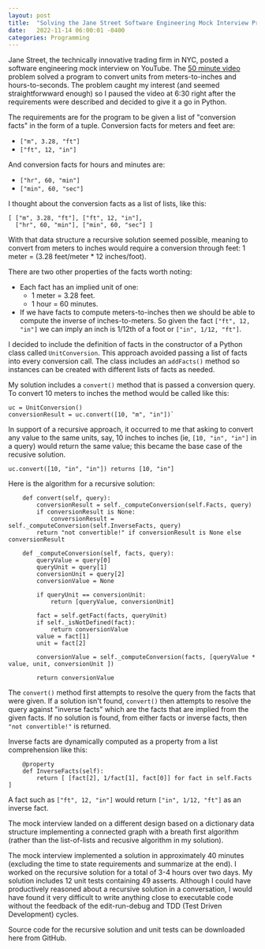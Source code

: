 ```yaml
---
layout: post
title:  "Solving the Jane Street Software Engineering Mock Interview Problem"
date:   2022-11-14 06:00:01 -0400
categories: Programming
---
```


Jane Street, the technically innovative trading firm in NYC, posted a software engineering mock interview on YouTube.
The [50 minute video][EngineeringMockInterviewYouTubeURL] problem solved a program to convert units from meters-to-inches
and hours-to-seconds. The problem caught my interest (and seemed straightforwward enough) so I paused the video at 6:30 right
after the requirements were described and decided to give it a go in Python.

The requirements are for the program to be given a list of "conversion facts" in the form of a tuple. Conversion facts for meters and
feet are:

- `["m", 3.28, "ft"]`
- `["ft", 12, "in"]`

And conversion facts for hours and minutes are:

- `["hr", 60, "min"]`
- `["min", 60, "sec"]`

I thought about the conversion facts as a list of lists, like this:

```
[ ["m", 3.28, "ft"], ["ft", 12, "in"],
  ["hr", 60, "min"], ["min", 60, "sec"] ]
```

With that data structure a recursive solution seemed possible, meaning to convert from meters to
inches would require a conversion through feet: 1 meter = (3.28 feet/meter * 12 inches/foot).

There are two other properties of the facts worth noting:

- Each fact has an implied unit of one:
  - 1 meter = 3.28 feet.
  - 1 hour = 60 minutes.
- If we have facts to compute meters-to-inches then we should be able to compute the inverse of inches-to-meters.
So given the fact `["ft", 12, "in"]` we can imply an inch is 1/12th of a foot or `["in", 1/12, "ft"]`.

I decided to include the definition of facts in the constructor of a Python class called `UnitConversion`. This approach
avoided passing a list of facts into every conversion call. The class includes an `addFacts()` method so instances can be
created with different lists of facts as needed.

My solution includes a `convert()` method that is passed a conversion query. To convert 10 meters to inches the method
would be called like this:

```
uc = UnitConversion()
conversionResult = uc.convert([10, "m", "in"])`
```

In support of a recursive approach, it occurred to me that asking to convert any value to the same units, say,
10 inches to inches (ie, `[10, "in", "in"]` in a query) would return the same value; this became the base case
of the recusive solution.

```
uc.convert([10, "in", "in"]) returns [10, "in"]
```

Here is the algorithm for a recursive solution:

```
    def convert(self, query):
        conversionResult = self._computeConversion(self.Facts, query)
        if conversionResult is None:
            conversionResult = self._computeConversion(self.InverseFacts, query)
        return "not convertible!" if conversionResult is None else conversionResult

    def _computeConversion(self, facts, query):
        queryValue = query[0]
        queryUnit = query[1]
        conversionUnit = query[2]
        conversionValue = None

        if queryUnit == conversionUnit:
            return [queryValue, conversionUnit]

        fact = self.getFact(facts, queryUnit)
        if self._isNotDefined(fact):
            return conversionValue
        value = fact[1]
        unit = fact[2]

        conversionValue = self._computeConversion(facts, [queryValue * value, unit, conversionUnit ])

        return conversionValue
```

The `convert()` method first attempts to resolve the query from the facts that were given. If a solution isn't found,
`convert()` then attempts to resolve the query against "inverse facts" which are the facts that are implied from the
given facts. If no solution is found, from either facts or inverse facts, then `"not convertible!"` is returned.

Inverse facts are dynamically computed as a property from a list comprehension like this:

```
    @property
    def InverseFacts(self):
        return [ [fact[2], 1/fact[1], fact[0]] for fact in self.Facts ]
```

A fact such as `["ft", 12, "in"]` would return `["in", 1/12, "ft"]` as an inverse fact.

The mock interview landed on a different design based on a dictionary data structure implementing a connected graph
with a breath first algorithm (rather than the list-of-lists and recusive algorithm in my solution).

The mock interview implemented a solution in approximately 40 minutes (excluding the time to state requirements and
summarize at the end). I worked on the recursive solution for a total of 3-4 hours over two days. My solution
includes 12 unit tests containing 49 asserts. Although I could have productively reasoned about a recursive solution
in a conversation, I would have found it very difficult to write anything close to executable code without the feedback
of the edit-run-debug and TDD (Test Driven Development) cycles.

Source code for the recursive solution and unit tests can be downloaded here from GitHub.

[EngineeringMockInterviewYouTubeURL]: https://www.youtube.com/watch?v=VfbFJISCP3g
